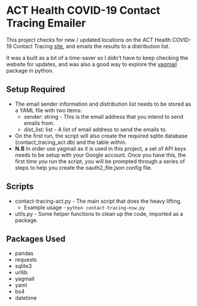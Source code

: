 # ACT Health COVID-19 Contact Tracing Emailer

This project checks for new / updated locations on the ACT Health COVID-19 Contact Tracing [site](https://www.covid19.act.gov.au/act-status-and-response/act-covid-19-exposure-locations), and emails the results to a distribution list.

It was a built as a bit of a time-saver so I didn't have to keep checking the website for updates, and was also a good way to explore the [yagmail](https://pypi.org/project/yagmail/) package in python.

## Setup Required

* The email sender information and distribution list needs to be stored as a YAML file with two items:
	* sender: string - This is the email address that you intend to send emails from.
	* dist_list: list - A list of email address to send the emails to.
* On the first run, the script will also create the required sqlite database (contact_tracing_act.db) and the table within.
* __N.B__ In order use yagmail as it is used in this project, a set of API keys needs to be setup with your Google account. Once you have this, the first time you run the script, you will be prompted through a series of steps to help you create the oauth2_file.json config file.

## Scripts

* contact-tracing-act.py - The main script that does the heavy lifting.
	*  Example usage - `python contact-tracing-nsw.py`
* utils.py - Some helper functions to clean up the code, imported as a package.

## Packages Used

* pandas
* requests
* sqlite3
* urllib
* yagmail
* yaml
* bs4
* datetime
